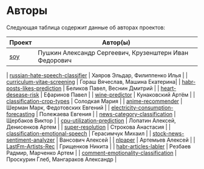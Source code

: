 # Авторы

Следующая таблица содержит данные об авторах проектов:

| Проект | Автор(ы)                                               |
| --- |--------------------------------------------------------|
| [soy](./soy/) | Пушкин Александр Сергеевич, Крузенштерн Иван Федорович |

| [russian-hate-speech-classifier](./russian-hate-speech-classifier/) | Хаяров Эльдар, Филиппенко Илья |
| [curriculum-vitae-screening](./curriculum-vitae-screening) | Гораш Вячеслав, Машина Екатерина|
| [habr-posts-likes-prediction](./habr-posts-likes-prediction/) | Беликов Павел, Веснин Дмитрий |
| [heart-desease-risk](./heart-desease-risk/) | Ефаринов Павел |
| [wine-predictor](./wine-predictor/) | Кунаковский Артём |
| [classification-crop-types](./classification-crop-types/) | Солодкая Мария |
| [anime-recommender](./anime-recommender/) | Шерман Марк, Федотовских Евгений |
| [electricity-consumption-forecasting](./electricity-consumption-forecasting/) | Полежаева Евгения |
| [news-category-classification](./news-category-classification/) | Щербаков Виктор |
| [cpu-utilization-prediction](./cpu-utilization-prediction/) | Лопатин Алексей, Денисенков Артем |
| [super-resolution](./super-resolution/) | Строкова Анастасия |
| [classification-emotional-speech](./classification-emotional-speech/) | Герасимчук Михаил |
| [stock-news-sentiment-analyzer](./stock-news-sentiment-analyzer) | Вансович Алексей |
| [nlpaper](./nlpaper/) | Артемьев Алексей |
| [LastFm-Artists-Rec](./LastFm-Artists-Rec) | Грищенков Никита |
| [habr-articles-labler](./habr-articles-labler/) | Резбаев Радмир, Марченко Артем |
| [comment-emotionality-classification](./comment-emotionality-classification/) | Проскурин Глеб, Мангараков Александр |

